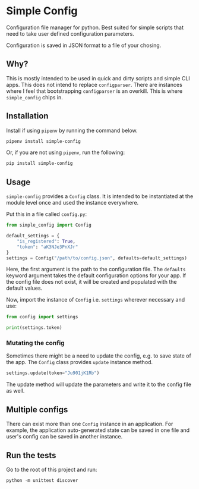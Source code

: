 # Simple Config

Configuration file manager for python. Best suited for simple scripts that need
to take user defined configuration parameters.

Configuration is saved in JSON format to a file of your chosing.


## Why?

This is mostly intended to be used in quick and dirty scripts and simple CLI apps.
This does not intend to replace `configparser`. There are instances where I feel
that bootstrapping `configparser` is an overkill. This is where `simple_config` chips in.


## Installation

Install if using `pipenv` by running the command below.

```bash
pipenv install simple-config
```

Or, if you are not using `pipenv`, run the following:

```bash
pip install simple-config
```

## Usage

`simple-config` provides a `Config` class. It is intended to be instantiated
at the module level once and used the instance everywhere.

Put this in a file called `config.py`:

```python
from simple_config import Config

default_settings = {
    "is_registered": True,
    "token": "aK3NJe3PnXJr"
}
settings = Config("/path/to/config.json", defaults=default_settings)
```

Here, the first argument is the path to the configuration file.
The `defaults` keyword argument takes the default configuration
options for your app.
If the config file does not exist, it will be created and populated
with the default values.

Now, import the instance of `Config` i.e. `settings` wherever necessary and use:

```python
from config import settings

print(settings.token)
```

### Mutating the config

Sometimes there might be a need to update the config, e.g. to save state of
the app. The `Config` class provides `update` instance method.

```python
settings.update(token="Ju901jK1Rb")
```

The update method will update the parameters and write it to the config
file as well.


## Multiple configs

There can exist more than one `Config` instance in an application. For example,
the application auto-generated state can be saved in one file and user's config
can be saved in another instance.


## Run the tests

Go to the root of this project and run:

```python
python -m unittest discover
```
